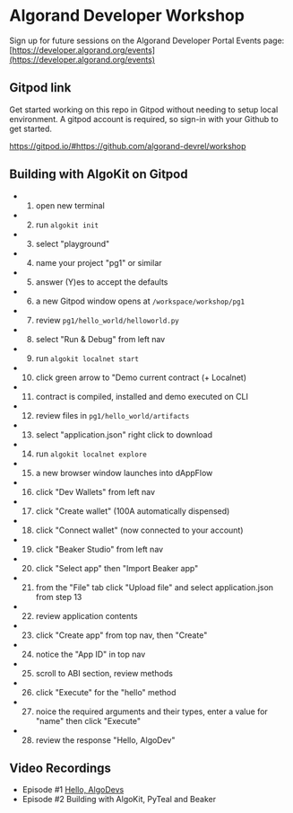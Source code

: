 # Algorand Developer Workshop
Sign up for future sessions on the Algorand Developer Portal Events page: [https://developer.algorand.org/events](https://developer.algorand.org/events)

## Gitpod link
Get started working on this repo in Gitpod without needing to setup local environment. A gitpod account is required, so sign-in with your Github to get started.

https://gitpod.io/#https://github.com/algorand-devrel/workshop

## Building with AlgoKit on Gitpod

- 1. open new terminal
- 2. run `algokit init`
- 3. select "playground"
- 4. name your project "pg1" or similar
- 5. answer (Y)es to accept the defaults
- 6. a new Gitpod window opens at `/workspace/workshop/pg1`
- 7. review `pg1/hello_world/helloworld.py`
- 8. select "Run & Debug" from left nav
- 9. run `algokit localnet start`
- 10. click green arrow to "Demo current contract (+ Localnet)
- 11. contract is compiled, installed and demo executed on CLI
- 12. review files in `pg1/hello_world/artifacts`
- 13. select "application.json" right click to download
- 14. run `algokit localnet explore`
- 15. a new browser window launches into dAppFlow
- 16. click "Dev Wallets" from left nav
- 17. click "Create wallet" (100A automatically dispensed)
- 18. click "Connect wallet" (now connected to your account)
- 19. click "Beaker Studio" from left nav
- 20. click "Select app" then "Import Beaker app"
- 21. from the "File" tab click "Upload file" and select application.json from step 13
- 22. review application contents
- 23. click "Create app" from top nav, then "Create"
- 24. notice the "App ID" in top nav
- 25. scroll to ABI section, review methods
- 26. click "Execute" for the "hello" method
- 27. noice the required arguments and their types, enter a value for "name" then click "Execute"
- 28. review the response "Hello, AlgoDev"

## Video Recordings
- Episode #1 [Hello, AlgoDevs](https://youtu.be/KX7Vo_TeE9M)
- Episode #2 Building with AlgoKit, PyTeal and Beaker
